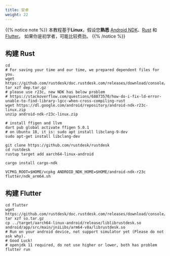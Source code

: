 ```yaml
---
title: 安卓
weight: 22
---
```


{{% notice note %}}
本教程基于**Linux**，假设您**熟悉** [Android NDK](https://developer.android.com/ndk/downloads)、[Rust](https://rustup.rs/) 和 [Flutter](https://flutter.dev/)。 如果你是初学者，可能比较费劲。
{{% /notice %}}

## 构建 Rust
```
cd
# For saving your time and our time, we prepared dependent files for you.
wget https://github.com/rustdesk/doc.rustdesk.com/releases/download/console/dep.tar.gz
tar xzf dep.tar.gz
# please use r23c, new NDK has below problem
# https://stackoverflow.com/questions/68873570/how-do-i-fix-ld-error-unable-to-find-library-lgcc-when-cross-compiling-rust
wget https://dl.google.com/android/repository/android-ndk-r23c-linux.zip
unzip android-ndk-r23c-linux.zip

# install ffigen and llvm 
dart pub global activate ffigen 5.0.1
# on Ubuntu 18, it is: sudo apt install libclang-9-dev
sudo apt-get install libclang-dev

git clone https://github.com/rustdesk/rustdesk
cd rustdesk
rustup target add aarch64-linux-android 

cargo install cargo-ndk

VCPKG_ROOT=$HOME/vcpkg ANDROID_NDK_HOME=$HOME/android-ndk-r23c flutter/ndk_arm64.sh
```

## 构建 Flutter

```
cd flutter
wget https://github.com/rustdesk/doc.rustdesk.com/releases/download/console/so.tar.gz
tar xzf so.tar.gz
cp ../target/aarch64-linux-android/release/liblibrustdesk.so android/app/src/main/jniLibs/arm64-v8a/librustdesk.so
# Run on your android device, not support simulator yet (Please do not ask why).
# Good Luck!
# openjdk 11 required, do not use higher or lower, both has problem
flutter run
```
